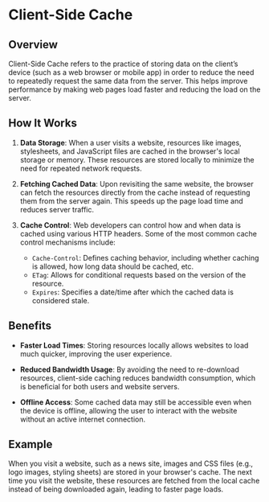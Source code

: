 # Client-Side Cache

## Overview

Client-Side Cache refers to the practice of storing data on the client’s device (such as a web browser or mobile app) in order to reduce the need to repeatedly request the same data from the server. This helps improve performance by making web pages load faster and reducing the load on the server.

## How It Works

1. **Data Storage**:
   When a user visits a website, resources like images, stylesheets, and JavaScript files are cached in the browser's local storage or memory. These resources are stored locally to minimize the need for repeated network requests.

2. **Fetching Cached Data**:
   Upon revisiting the same website, the browser can fetch the resources directly from the cache instead of requesting them from the server again. This speeds up the page load time and reduces server traffic.

3. **Cache Control**:
   Web developers can control how and when data is cached using various HTTP headers. Some of the most common cache control mechanisms include:
   - `Cache-Control`: Defines caching behavior, including whether caching is allowed, how long data should be cached, etc.
   - `ETag`: Allows for conditional requests based on the version of the resource.
   - `Expires`: Specifies a date/time after which the cached data is considered stale.

## Benefits

- **Faster Load Times**:
  Storing resources locally allows websites to load much quicker, improving the user experience.
  
- **Reduced Bandwidth Usage**:
  By avoiding the need to re-download resources, client-side caching reduces bandwidth consumption, which is beneficial for both users and website servers.
  
- **Offline Access**:
  Some cached data may still be accessible even when the device is offline, allowing the user to interact with the website without an active internet connection.

## Example

When you visit a website, such as a news site, images and CSS files (e.g., logo images, styling sheets) are stored in your browser's cache. The next time you visit the website, these resources are fetched from the local cache instead of being downloaded again, leading to faster page loads.

